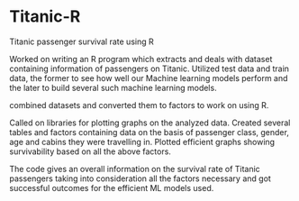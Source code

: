 # Titanic-R
Titanic passenger survival rate using R

Worked on writing an R program which extracts and deals with dataset containing information of passengers on Titanic.
Utilized test data and train data, the former to see how well our Machine learning models perform and the later to build several 
such machine learning models.

combined datasets and converted them to factors to work on using R.

Called on libraries for plotting graphs on the analyzed data.
Created several tables and factors containing data on the basis of passenger class, gender, age and cabins they were travelling in.
Plotted efficient graphs showing survivability based on all the above factors.

The code gives an overall information on the survival rate of Titanic passengers taking into consideration all the factors necessary and 
got successful outcomes for the efficient ML models used.
